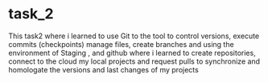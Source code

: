 # task_2
This task2 where i learned to use Git to the tool to control versions, execute commits (checkpoints) manage files, create branches and using the environment of Staging , and github where i learned to create repositories, connect to the cloud my local projects and request pulls to synchronize and homologate the versions and last changes of my projects
